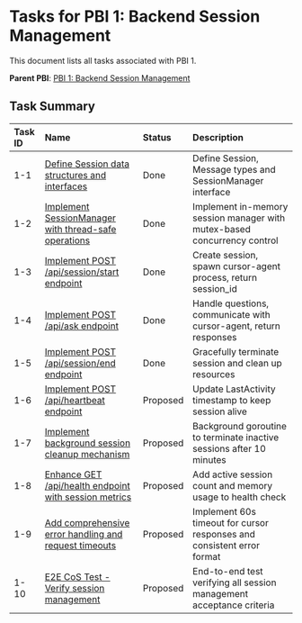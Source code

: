 # Tasks for PBI 1: Backend Session Management

This document lists all tasks associated with PBI 1.

**Parent PBI**: [PBI 1: Backend Session Management](./prd.md)

## Task Summary

| Task ID | Name | Status | Description |
| :------ | :--------------------------------------- | :------- | :--------------------------------- |
| 1-1 | [Define Session data structures and interfaces](./1-1.md) | Done | Define Session, Message types and SessionManager interface |
| 1-2 | [Implement SessionManager with thread-safe operations](./1-2.md) | Done | Implement in-memory session manager with mutex-based concurrency control |
| 1-3 | [Implement POST /api/session/start endpoint](./1-3.md) | Done | Create session, spawn cursor-agent process, return session_id |
| 1-4 | [Implement POST /api/ask endpoint](./1-4.md) | Done | Handle questions, communicate with cursor-agent, return responses |
| 1-5 | [Implement POST /api/session/end endpoint](./1-5.md) | Done | Gracefully terminate session and clean up resources |
| 1-6 | [Implement POST /api/heartbeat endpoint](./1-6.md) | Proposed | Update LastActivity timestamp to keep session alive |
| 1-7 | [Implement background session cleanup mechanism](./1-7.md) | Proposed | Background goroutine to terminate inactive sessions after 10 minutes |
| 1-8 | [Enhance GET /api/health endpoint with session metrics](./1-8.md) | Proposed | Add active session count and memory usage to health check |
| 1-9 | [Add comprehensive error handling and request timeouts](./1-9.md) | Proposed | Implement 60s timeout for cursor responses and consistent error format |
| 1-10 | [E2E CoS Test - Verify session management](./1-10.md) | Proposed | End-to-end test verifying all session management acceptance criteria |


